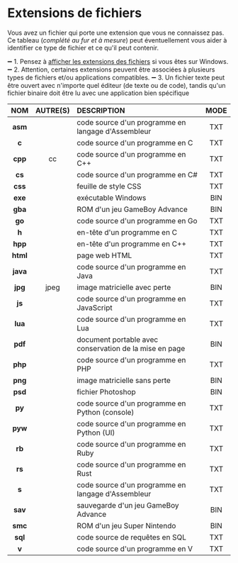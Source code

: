 # Extensions de fichiers

Vous avez un fichier qui porte une extension que vous ne connaissez pas. Ce tableau (_complété au fur et à mesure_) peut éventuellement vous aider à identifier ce type de fichier et ce qu'il peut contenir.

➖ 1. Pensez à [afficher les extensions des fichiers](https://www.youtube.com/watch?v=ac1WdzSqatw) si vous êtes sur Windows.
➖ 2. Attention, certaines extensions peuvent être associées à plusieurs types de fichiers et/ou applications compatibles.
➖ 3. Un fichier texte peut être ouvert avec n'importe quel éditeur (de texte ou de code), tandis qu'un fichier binaire doit être lu avec une application bien spécifique

|NOM|AUTRE(S)|DESCRIPTION|MODE|
|:--:|:--:|:--|:--:|
|**asm**||code source d'un programme en langage d'Assembleur|TXT|
|**c**||code source d'un programme en C|TXT|
|**cpp**|cc|code source d'un programme en C++|TXT|
|**cs**||code source d'un programme en C#|TXT|
|**css**||feuille de style CSS|TXT|
|**exe**||exécutable Windows|BIN|
|**gba**||ROM d'un jeu GameBoy Advance|BIN|
|**go**||code source d'un programme en Go|TXT|
|**h**||en-tête d'un programme en C|TXT|
|**hpp**||en-tête d'un programme en C++|TXT|
|**html**||page web HTML|TXT|
|**java**||code source d'un programme en Java|TXT|
|**jpg**|jpeg|image matricielle avec perte|BIN|
|**js**||code source d'un programme en JavaScript|TXT|
|**lua**||code source d'un programme en Lua|TXT|
|**pdf**||document portable avec conservation de la mise en page|BIN|
|**php**||code source d'un programme en PHP|TXT|
|**png**||image matricielle sans perte|BIN|
|**psd**||fichier Photoshop|BIN|
|**py**||code source d'un programme en Python (console)|TXT|
|**pyw**||code source d'un programme en Python (UI)|TXT|
|**rb**||code source d'un programme en Ruby|TXT|
|**rs**||code source d'un programme en Rust|TXT|
|**s**||code source d'un programme en langage d'Assembleur|TXT|
|**sav**||sauvegarde d'un jeu GameBoy Advance|BIN|
|**smc**||ROM d'un jeu Super Nintendo|BIN|
|**sql**||code source de requêtes en SQL|TXT|
|**v**||code source d'un programme en V|TXT|
